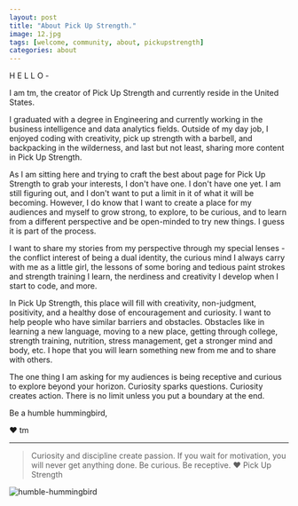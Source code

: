 ```yaml
---
layout: post
title: "About Pick Up Strength."
image: 12.jpg
tags: [welcome, community, about, pickupstrength]
categories: about
---
```

H E L L O -

I am tm, the creator of Pick Up Strength and currently reside in the United States. 

I graduated with a degree in Engineering and currently working in the business intelligence and data analytics fields. Outside of my day job, I enjoyed coding with creativity, pick up strength with a barbell, and backpacking in the wilderness, and last but not least, sharing more content in Pick Up Strength.

As I am sitting here and trying to craft the best about page for Pick Up Strength to grab your interests, I don't have one. I don't have one yet. I am still figuring out, and I don't want to put a limit in it of what it will be becoming. However, I do know that I want to create a place for my audiences and myself to grow strong, to explore, to be curious, and to learn from a different perspective and be open-minded to try new things. I guess it is part of the process.

I want to share my stories from my perspective through my special lenses - the conflict interest of being a dual identity, the curious mind I always carry with me as a little girl, the lessons of some boring and tedious paint strokes and strength training I learn, the nerdiness and creativity I develop when I start to code, and more.

In Pick Up Strength, this place will fill with creativity, non-judgment, positivity, and a healthy dose of encouragement and curiosity. I want to help people who have similar barriers and obstacles. Obstacles like in learning a new language, moving to a new place, getting through college, strength training, nutrition, stress management, get a stronger mind and body, etc. I hope that you will learn something new from me and to share with others. 

The one thing I am asking for my audiences is being receptive and curious to explore beyond your horizon. Curiosity sparks questions. Curiosity creates action. There is no limit unless you put a boundary at the end.


Be a humble hummingbird,

❤ tm


***

> Curiosity and discipline create passion. If you wait for motivation, you will never get anything done. Be curious. Be receptive. ❤ Pick Up Strength



![humble-hummingbird](https://pickupstrength.com/images/bill-williams-hummingbird-unsplash.jpg)



<!---

I grew up with my grandparents in the countryside a couple of hours away from Kuala Lumpur in Malaysia. I am always curious about things and enjoy learning how things work from start to finish. I moved to the United States with my family at the end of 9th grade and it was a drastic change in my life and I had to redefine myself, my purpose of life in a new country. I was lost and struggled with life.

Coming to this new country without knowing the primary spoken language very well, I had trouble expressing my feeling, the curious mind that I had gotten fuzzy and lost. I had the fear of asking questions and thought that no one could understand me. I felt lost in translation.

Up until after graduating from college working on my first big girl job, I found my curiosity and resilience again. When looking back at the first English paper I wrote, when I first learned how to lift weights compared to today, I see improvement and changes. I believe that it does not matter what it is, if I can be consistent with learning and growing, I will be the person I wanted to become and continuously grow stronger into the best version of myself. 

I felt that there is a piece of me that I am always fear in pursuing and haunted me for life is to be seen, to be known, to be me due to my fear of expressing myself. In this place, I now stop all my hesitation, anxiety, and doubt and share my journey with you. Please join me to unleash your strength. 



I started weightlifting 
If I want to describe myself and for my audiences to get to know me better, it will be a hybrid of a hummingbird and a butterfly. 


It has the strength of butterfly, it evolves overtime. 

And then something happened...

The flight of the nature born of a hummingbird, moving from tree to tree, from flower to flower, from field to field, trying this, trying that, create complex life for themselve, and cross poninate the world. 
--->

